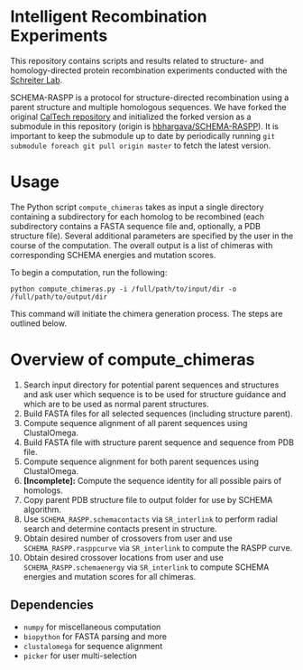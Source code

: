 # Intelligent Recombination Experiments
This repository contains scripts and results related to structure- and homology-directed protein recombination experiments conducted with the [Schreiter Lab](https://www.janelia.org/lab/schreiter-lab).

SCHEMA-RASPP is a protocol for structure-directed recombination using a parent structure and multiple homologous sequences. We have forked the original [CalTech repository](https://github.com/mattasmith/SCHEMA-RASPP) and initialized the forked version as a submodule in this repository (origin is [hbhargava/SCHEMA-RASPP](https://github.com/hbhargava7/SCHEMA-RASPP)). It is important to keep the submodule up to date by periodically running `git submodule foreach git pull origin master` to fetch the latest version.

# Usage
The Python script `compute_chimeras` takes as input a single directory containing a subdirectory for each homolog to be recombined (each subdirectory contains a FASTA sequence file and, optionally, a PDB structure file). Several additional parameters are specified by the user in the course of the computation. The overall output is a list of chimeras with corresponding SCHEMA energies and mutation scores.

To begin a computation, run the following:

```
python compute_chimeras.py -i /full/path/to/input/dir -o /full/path/to/output/dir
```
This command will initiate the chimera generation process. The steps are outlined below.

# Overview of compute_chimeras
1. Search input directory for potential parent sequences and structures and ask user which sequence is to be used for structure guidance and which are to be used as normal parent structures.
2. Build FASTA files for all selected sequences (including structure parent).
3. Compute sequence alignment of all parent sequences using ClustalOmega.
4. Build FASTA file with structure parent sequence and sequence from PDB file.
5. Compute sequence alignment for both parent sequences using ClustalOmega.
6. **[Incomplete]:** Compute the sequence identity for all possible pairs of homologs.
7. Copy parent PDB structure file to output folder for use by SCHEMA algorithm.
8. Use `SCHEMA_RASPP.schemacontacts` via `SR_interlink` to perform radial search and determine contacts present in structure.
9. Obtain desired number of crossovers from user and use `SCHEMA_RASPP.rasppcurve` via `SR_interlink` to compute the RASPP curve.
10. Obtain desired crossover locations from user and use `SCHEMA_RASPP.schemaenergy` via `SR_interlink` to compute SCHEMA energies and mutation scores for all chimeras.

## Dependencies
* `numpy` for miscellaneous computation
* `biopython` for FASTA parsing and more
* `clustalomega` for sequence alignment
* `picker` for user multi-selection
